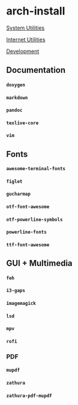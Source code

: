 # arch-install

[System Utilities](https://github.com/rhinocerose/arch-install/blob/main/system-utilities.md)

[Internet Utilities](https://github.com/rhinocerose/arch-install/blob/main/internet-utilities.md)

[Development](https://github.com/rhinocerose/arch-install/blob/main/development.md)


## Documentation
#### `doxygen`
#### `markdown` 
#### `pandoc`
#### `texlive-core`
#### `vim`

## Fonts
#### `awesome-terminal-fonts`
#### `figlet`
#### `gucharmap`
#### `otf-font-awesome`
#### `otf-powerline-symbols`
#### `powerline-fonts`
#### `ttf-font-awesome` 

## GUI + Multimedia
#### `feh`
#### `i3-gaps`
#### `imagemagick`
#### `lsd`
#### `mpv`
#### `rofi`

### PDF
#### `mupdf`
#### `zathura`
#### `zathura-pdf-mupdf`




